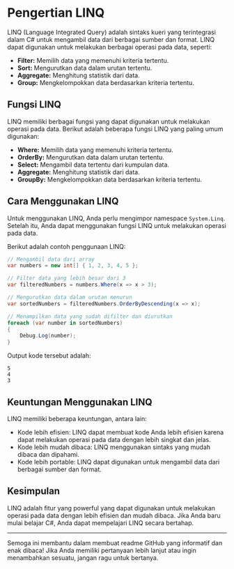 # Pengertian LINQ

LINQ (Language Integrated Query) adalah sintaks kueri yang terintegrasi dalam C# untuk mengambil data dari berbagai sumber dan format. LINQ dapat digunakan untuk melakukan berbagai operasi pada data, seperti:

- **Filter:** Memilih data yang memenuhi kriteria tertentu.
- **Sort:** Mengurutkan data dalam urutan tertentu.
- **Aggregate:** Menghitung statistik dari data.
- **Group:** Mengkelompokkan data berdasarkan kriteria tertentu.

## Fungsi LINQ

LINQ memiliki berbagai fungsi yang dapat digunakan untuk melakukan operasi pada data. Berikut adalah beberapa fungsi LINQ yang paling umum digunakan:

- **Where:** Memilih data yang memenuhi kriteria tertentu.
- **OrderBy:** Mengurutkan data dalam urutan tertentu.
- **Select:** Mengambil data tertentu dari kumpulan data.
- **Aggregate:** Menghitung statistik dari data.
- **GroupBy:** Mengkelompokkan data berdasarkan kriteria tertentu.

## Cara Menggunakan LINQ

Untuk menggunakan LINQ, Anda perlu mengimpor namespace `System.Linq`. Setelah itu, Anda dapat menggunakan fungsi LINQ untuk melakukan operasi pada data.

Berikut adalah contoh penggunaan LINQ:

```csharp
// Mengambil data dari array
var numbers = new int[] { 1, 2, 3, 4, 5 };

// Filter data yang lebih besar dari 3
var filteredNumbers = numbers.Where(x => x > 3);

// Mengurutkan data dalam urutan menurun
var sortedNumbers = filteredNumbers.OrderByDescending(x => x);

// Menampilkan data yang sudah difilter dan diurutkan
foreach (var number in sortedNumbers)
{
    Debug.Log(number);
}
```

Output kode tersebut adalah:

```
5
4
3
```

## Keuntungan Menggunakan LINQ

LINQ memiliki beberapa keuntungan, antara lain:

- Kode lebih efisien: LINQ dapat membuat kode Anda lebih efisien karena dapat melakukan operasi pada data dengan lebih singkat dan jelas.
- Kode lebih mudah dibaca: LINQ menggunakan sintaks yang mudah dibaca dan dipahami.
- Kode lebih portable: LINQ dapat digunakan untuk mengambil data dari berbagai sumber dan format.

## Kesimpulan

LINQ adalah fitur yang powerful yang dapat digunakan untuk melakukan operasi pada data dengan lebih efisien dan mudah dibaca. Jika Anda baru mulai belajar C#, Anda dapat mempelajari LINQ secara bertahap.

---

Semoga ini membantu dalam membuat readme GitHub yang informatif dan enak dibaca! Jika Anda memiliki pertanyaan lebih lanjut atau ingin menambahkan sesuatu, jangan ragu untuk bertanya.
